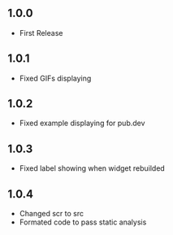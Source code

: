 ## 1.0.0

- First Release

## 1.0.1

- Fixed GIFs displaying

## 1.0.2

- Fixed example displaying for pub.dev

## 1.0.3

- Fixed label showing when widget rebuilded

## 1.0.4

- Changed scr to src
- Formated code to pass static analysis